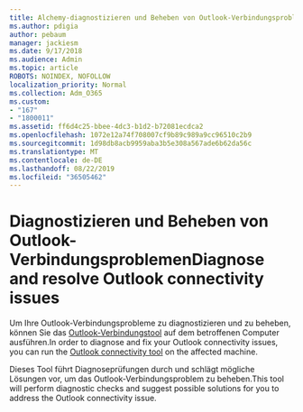 ```yaml
---
title: Alchemy-diagnostizieren und Beheben von Outlook-Verbindungsproblemen
ms.author: pdigia
author: pebaum
manager: jackiesm
ms.date: 9/17/2018
ms.audience: Admin
ms.topic: article
ROBOTS: NOINDEX, NOFOLLOW
localization_priority: Normal
ms.collection: Adm_O365
ms.custom:
- "167"
- "1800011"
ms.assetid: ff6d4c25-bbee-4dc3-b1d2-b72081ecdca2
ms.openlocfilehash: 1072e12a74f708007cf9b89c989a9cc96510c2b9
ms.sourcegitcommit: 1d98db8acb9959aba3b5e308a567ade6b62da56c
ms.translationtype: MT
ms.contentlocale: de-DE
ms.lasthandoff: 08/22/2019
ms.locfileid: "36505462"
---
```

# <a name="diagnose-and-resolve-outlook-connectivity-issues"></a><span data-ttu-id="fb3c6-102">Diagnostizieren und Beheben von Outlook-Verbindungsproblemen</span><span class="sxs-lookup"><span data-stu-id="fb3c6-102">Diagnose and resolve Outlook connectivity issues</span></span>

<span data-ttu-id="fb3c6-103">Um Ihre Outlook-Verbindungsprobleme zu diagnostizieren und zu beheben, können Sie das [Outlook-Verbindungstool](https://aka.ms/SaRA-OutlookDisconnect-Alchemy) auf dem betroffenen Computer ausführen.</span><span class="sxs-lookup"><span data-stu-id="fb3c6-103">In order to diagnose and fix your Outlook connectivity issues, you can run the [Outlook connectivity tool](https://aka.ms/SaRA-OutlookDisconnect-Alchemy) on the affected machine.</span></span>
  
<span data-ttu-id="fb3c6-104">Dieses Tool führt Diagnoseprüfungen durch und schlägt mögliche Lösungen vor, um das Outlook-Verbindungsproblem zu beheben.</span><span class="sxs-lookup"><span data-stu-id="fb3c6-104">This tool will perform diagnostic checks and suggest possible solutions for you to address the Outlook connectivity issue.</span></span>
  